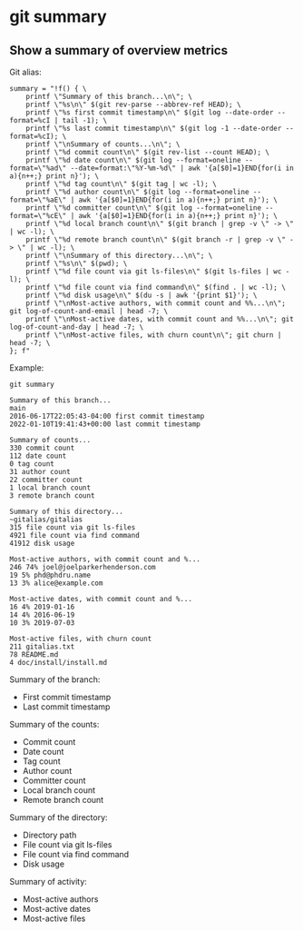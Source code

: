 # git summary

## Show a summary of overview metrics

Git alias:

```git
summary = "!f() { \
    printf \"Summary of this branch...\n\"; \
    printf \"%s\n\" $(git rev-parse --abbrev-ref HEAD); \
    printf \"%s first commit timestamp\n\" $(git log --date-order --format=%cI | tail -1); \
    printf \"%s last commit timestamp\n\" $(git log -1 --date-order --format=%cI); \
    printf \"\nSummary of counts...\n\"; \
    printf \"%d commit count\n\" $(git rev-list --count HEAD); \
    printf \"%d date count\n\" $(git log --format=oneline --format=\"%ad\" --date=format:\"%Y-%m-%d\" | awk '{a[$0]=1}END{for(i in a){n++;} print n}'); \
    printf \"%d tag count\n\" $(git tag | wc -l); \
    printf \"%d author count\n\" $(git log --format=oneline --format=\"%aE\" | awk '{a[$0]=1}END{for(i in a){n++;} print n}'); \
    printf \"%d committer count\n\" $(git log --format=oneline --format=\"%cE\" | awk '{a[$0]=1}END{for(i in a){n++;} print n}'); \
    printf \"%d local branch count\n\" $(git branch | grep -v \" -> \" | wc -l); \
    printf \"%d remote branch count\n\" $(git branch -r | grep -v \" -> \" | wc -l); \
    printf \"\nSummary of this directory...\n\"; \
    printf \"%s\n\" $(pwd); \
    printf \"%d file count via git ls-files\n\" $(git ls-files | wc -l); \
    printf \"%d file count via find command\n\" $(find . | wc -l); \
    printf \"%d disk usage\n\" $(du -s | awk '{print $1}'); \
    printf \"\nMost-active authors, with commit count and %%...\n\"; git log-of-count-and-email | head -7; \
    printf \"\nMost-active dates, with commit count and %%...\n\"; git log-of-count-and-day | head -7; \
    printf \"\nMost-active files, with churn count\n\"; git churn | head -7; \
}; f"
```

Example:

```shell
git summary

Summary of this branch...
main
2016-06-17T22:05:43-04:00 first commit timestamp
2022-01-10T19:41:43+00:00 last commit timestamp

Summary of counts...
330 commit count
112 date count
0 tag count
31 author count
22 committer count
1 local branch count
3 remote branch count

Summary of this directory...
~gitalias/gitalias
315 file count via git ls-files
4921 file count via find command
41912 disk usage

Most-active authors, with commit count and %...
246 74% joel@joelparkerhenderson.com
19 5% phd@phdru.name
13 3% alice@example.com

Most-active dates, with commit count and %...
16 4% 2019-01-16
14 4% 2016-06-19
10 3% 2019-07-03

Most-active files, with churn count
211 gitalias.txt
78 README.md
4 doc/install/install.md
```

Summary of the branch:

  * First commit timestamp
  * Last commit timestamp

Summary of the counts:

  * Commit count
  * Date count
  * Tag count
  * Author count
  * Committer count
  * Local branch count
  * Remote branch count

Summary of the directory:

  * Directory path
  * File count via git ls-files
  * File count via find command
  * Disk usage

Summary of activity:

  * Most-active authors
  * Most-active dates
  * Most-active files
